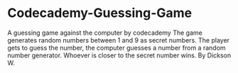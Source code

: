 # Codecademy-Guessing-Game
A guessing game against the computer by codecademy
The game generates random numbers between 1 and 9 as secret numbers. The player gets to guess the number, the computer guesses a number from a random number generator. Whoever is closer to the secret number wins.
By Dickson W.
